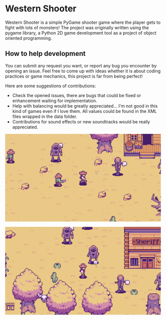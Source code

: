 # Western Shooter

Western Shooter is a simple PyGame shooter game where the player gets to fight with lots of monsters! The project was originally written using the pygame library, a Python 2D game development tool as a project of object oriented programming.

## How to help development

You can submit any request you want, or report any bug you encounter by opening an issue.
Feel free to come up with ideas whether it is about coding practices or game mechanics, this project is far from being perfect!

Here are some suggestions of contributions:

- Check the opened issues, there are bugs that could be fixed or enhancement waiting for implementation.
- Help with balancing would be greatly appreciated... I'm not good in this kind of games even if I love them. All values could be found in the XML files wrapped in the data folder.
- Contributions for sound effects or new soundtracks would be really appreciated.

![Alt text](snapshots/snap-2.png)

![Alt text](snapshots/snap-3.png)